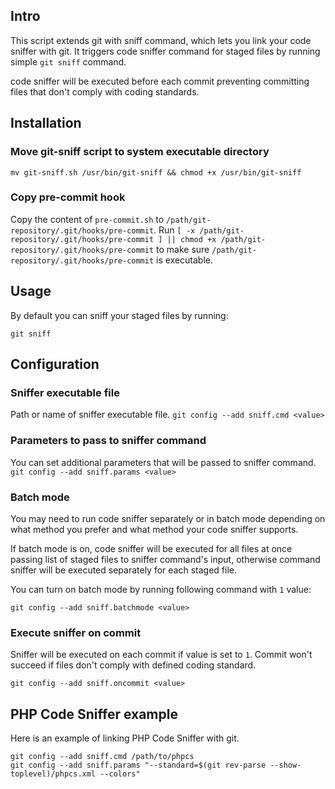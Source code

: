 ## Intro

This script extends git with sniff command, which lets you link your code sniffer with git. It triggers code sniffer command for staged files by running simple ```git sniff``` command.

code sniffer will be executed before each commit preventing committing files that don't comply with coding standards.

## Installation

### Move git-sniff script to system executable directory

```mv git-sniff.sh /usr/bin/git-sniff && chmod +x /usr/bin/git-sniff```

### Copy pre-commit hook

Copy the content of ```pre-commit.sh``` to ```/path/git-repository/.git/hooks/pre-commit```. Run ```[ -x /path/git-repository/.git/hooks/pre-commit ] || chmod +x /path/git-repository/.git/hooks/pre-commit``` to make sure ```/path/git-repository/.git/hooks/pre-commit``` is executable.

## Usage

By default you can sniff your staged files by running:

```git sniff```

## Configuration

### Sniffer executable file

Path or name of sniffer executable file. ```git config --add sniff.cmd <value>```

### Parameters to pass to sniffer command

You can set additional parameters that will be passed to sniffer command. ```git config --add sniff.params <value>```

### Batch mode

You may need to run code sniffer separately or in batch mode depending on what method you prefer and what method your code sniffer supports.

If batch mode is on, code sniffer will be executed for all files at once passing list of staged files to sniffer command's input, otherwise command sniffer will be executed separately for each staged file.

You can turn on batch mode by running following command with ```1``` value:

```git config --add sniff.batchmode <value>```

### Execute sniffer on commit

Sniffer will be executed on each commit if value is set to ```1```. Commit won't succeed if files don't comply with defined coding standard.

```git config --add sniff.oncommit <value>```

## PHP Code Sniffer example

Here is an example of linking PHP Code Sniffer with git.

```
git config --add sniff.cmd /path/to/phpcs
git config --add sniff.params "--standard=$(git rev-parse --show-toplevel)/phpcs.xml --colors"
```

